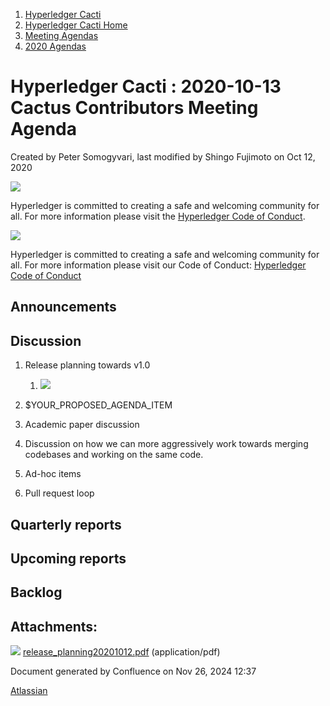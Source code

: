 1. [Hyperledger Cacti](index.html)
2. [Hyperledger Cacti Home](Hyperledger-Cacti-Home_20414469.html)
3. [Meeting Agendas](Meeting-Agendas_20414488.html)
4. [2020 Agendas](2020-Agendas_20414504.html)

# Hyperledger Cacti : 2020-10-13 Cactus Contributors Meeting Agenda

Created by Peter Somogyvari, last modified by Shingo Fujimoto on Oct 12, 2020

![](https://wiki.hyperledger.org/download/attachments/2392771/welcome.png?version=2&modificationDate=1572450107000&api=v2)

Hyperledger is committed to creating a safe and welcoming community for all. For more information please visit the [Hyperledger Code of Conduct](https://lf-hyperledger.atlassian.net/wiki/spaces/HYP/pages/19595281/Hyperledger+Code+of+Conduct).

![](https://wiki.hyperledger.org/download/attachments/29034696/Antitrustnotice.png?version=1&modificationDate=1581695654000&api=v2)

Hyperledger is committed to creating a safe and welcoming community for all. For more information please visit our Code of Conduct: [Hyperledger Code of Conduct](https://lf-hyperledger.atlassian.net/wiki/spaces/HYP/pages/19595281/Hyperledger+Code+of+Conduct)

## Announcements

## Discussion

1. Release planning towards v1.0
   
   1. [![](attachments/thumbnails/20414721/20414729)](attachments/20414721/20414729.pdf)
2. $YOUR\_PROPOSED\_AGENDA\_ITEM
3. Academic paper discussion
4. Discussion on how we can more aggressively work towards merging codebases and working on the same code.
5. Ad-hoc items
6. Pull request loop

## Quarterly reports

## Upcoming reports

## Backlog

## Attachments:

![](images/icons/bullet_blue.gif) [release\_planning20201012.pdf](attachments/20414721/20414729.pdf) (application/pdf)

Document generated by Confluence on Nov 26, 2024 12:37

[Atlassian](http://www.atlassian.com/)
